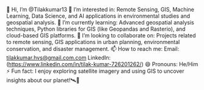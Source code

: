 👋 Hi, I’m @Tilakkumar13
👀 I’m interested in: Remote Sensing, GIS, Machine Learning, Data Science, and AI applications in environmental studies and geospatial analysis.
🌱 I’m currently learning: Advanced geospatial analysis techniques, Python libraries for GIS (like Geopandas and Rasterio), and cloud-based GIS platforms.
💞️ I’m looking to collaborate on: Projects related to remote sensing, GIS applications in urban planning, environmental conservation, and disaster management.
📫 How to reach me:
Email: tilakkumar.hvs@gmail.com.com
LinkedIn: (https://www.linkedin.com/in/tilak-kumar-726201262/)
😄 Pronouns: He/Him
⚡ Fun fact: I enjoy exploring satellite imagery and using GIS to uncover insights about our planet!🛰️📡
